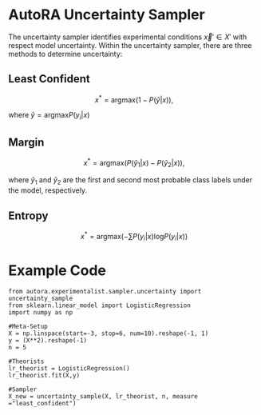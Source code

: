 # AutoRA Uncertainty Sampler

The uncertainty sampler identifies experimental conditions $\vec{x}' \in X'$ with respect model uncertainty. Within the uncertainty sampler, there are three methods to determine uncertainty:

## Least Confident
$$
x^* = \text{argmax} \left( 1-P(\hat{y}|x) \right),
$$

where $\hat{y} = \text{argmax} P(y_i|x)$

## Margin

$$
x^* = \text{argmax} \left( P(\hat{y}_1|x) - P(\hat{y}_2|x) \right),
$$

where $\hat{y}_1$ and $\hat{y}_2$ are the first and second most probable class labels under the model, respectively.

## Entropy
$$ 
x^* = \text{argmax} \left( - \sum P(y_i|x)\text{log} P(y_i|x) \right)
$$

# Example Code

```
from autora.experimentalist.sampler.uncertainty import uncertainty_sample
from sklearn.linear_model import LogisticRegression
import numpy as np

#Meta-Setup
X = np.linspace(start=-3, stop=6, num=10).reshape(-1, 1)
y = (X**2).reshape(-1)
n = 5

#Theorists
lr_theorist = LogisticRegression()
lr_theorist.fit(X,y)

#Sampler
X_new = uncertainty_sample(X, lr_theorist, n, measure ="least_confident")
```
